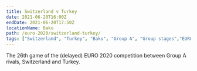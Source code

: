 ```yaml
---
title: Switzerland v Turkey
date: 2021-06-20T16:00Z
endDate: 2021-06-20T17:50Z
locationName: Baku
path: /euro-2020/switzerland-turkey/
tags: ["Switzerland", "Turkey", "Baku", "Group A", "Group stages","EURO 2020"]
---
```


The 26th game of the (delayed) EURO 2020 competition between Group A rivals, Switzerland and Turkey.